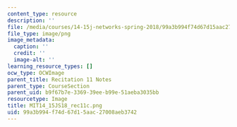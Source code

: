 ```yaml
---
content_type: resource
description: ''
file: /media/courses/14-15j-networks-spring-2018/99a3b994f74d67d15aac27008aeb3742_MIT14_15JS18_rec11c.png
file_type: image/png
image_metadata:
  caption: ''
  credit: ''
  image-alt: ''
learning_resource_types: []
ocw_type: OCWImage
parent_title: Recitation 11 Notes
parent_type: CourseSection
parent_uid: b9f67b7e-3369-39ee-b99e-51aeba3035bb
resourcetype: Image
title: MIT14_15JS18_rec11c.png
uid: 99a3b994-f74d-67d1-5aac-27008aeb3742
---
```

